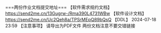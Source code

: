 ===两份作业文档提交地址===
【软件需求规约文档】
https://send2me.cn/13Gugrw-/Rma390L4731WBw
【软件设计文档】
https://send2me.cn/Uc2Qeh8a/TPSrMEpQ89bQsQ
【DDL】
2024-07-18 23:59
【注意事项】
请导出为PDF文件
两份文档注意不要交错链接

